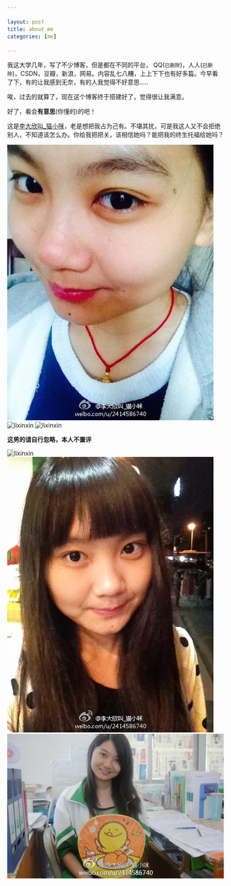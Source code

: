 ```yaml
---

layout: post
title: about me
categories: [me]

---
```


我这大学几年，写了不少博客，但是都在不同的平台， QQ(`已删除`)，人人(`已删除`)，CSDN，豆瓣，新浪，网易。内容乱七八糟，上上下下也有好多篇。今早看了下，有的让我感到无奈，有的人我觉得不好意思.....

唉，过去的就算了，现在这个博客终于搭建好了，觉得很让我满意。

好了，看会**有意思**(你懂的)的吧！

这是[李大欣叫_猫小咪](http://weibo.com/u/2414586740)，老是想把我占为己有。不堪其扰，可是我这人又不会拒绝别人，不知道该怎么办。你给我把把关，该相信她吗？能把我的终生托福给她吗？


<img src="imgs/lixinxin1.jpg" alt="lixinxin" title="为了公正我就不评论什么了">

<img src="../../imgs/lixinxin2.jpg" alt="lixinxin" title="为了公正我就不评论什么了">

<img src="../../../imgs/lixinxin3.jpg" alt="lixinxin" title="为了公正我就不评论什么了">

**这男的请自行忽略，本人不置评**

<img src="../../../../../imgs/lixinxin4.jpg" alt="lixinxin" title="为了公正我就不评论什么了">


<img src="../imgs/lixinxin5.jpg" alt="lixinxin" title="为了公正我就不评论什么了">

<img src="../imgs/lixinxin6.jpg" alt="lixinxin" title="为了公正我就不评论什么了">